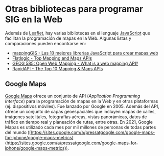 # Otras bibliotecas para programar SIG en la Web
Además de [Leaflet](https://leafletjs.com/), hay varias bibliotecas en el lenguaje [JavaScript](https://es.wikipedia.org/wiki/JavaScript) que facilitan la programación de mapas en la Web. Algunas listas y comparaciones pueden encontrarse en:

- [mappingGIS - Las 10 mejores librerías JavaScript para crear mapas web](https://mappinggis.com/2015/03/las-mejores-apis-javascript-para-webmapping/)  
- [Flatlogic - Top Mapping and Maps APIs](https://flatlogic.com/blog/top-mapping-and-maps-api/)  
- [GEOG 585: Open Web Mapping - What is a web mapping API?](https://www.e-education.psu.edu/geog585/node/763)  
- [RapidAPI - The Top 10 Mapping & Maps APIs](https://rapidapi.com/blog/top-map-apis/)  

## Google Maps
[Google Maps](https://developers.google.com/maps/documentation) ofrece un conjunto de API (*Application Programming Interface*) para la programación de mapas en la Web y en otras plataformas (ej. dispositivos móviles). Fue lanzado por Google en 2005. Además del API, ofrece un conjunto de capas geoespaciales que incluyen mapas de calles, imágenes satelitales, fotografías aéreas, vistas panorámicas, datos de tráfico en tiempo real y planeación de rutas, entre otras. En 2021, Google Mapas es utilizado cada mes por mil millones de personas de todas partes del mundo ([https://sites.google.com/a/pressatgoogle.com/google-maps-for-iphone/google-maps-metrics](https://sites.google.com/a/pressatgoogle.com/google-maps-for-iphone/google-maps-metrics)).
